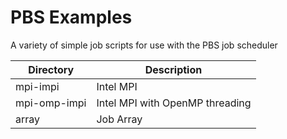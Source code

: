 # PBS Examples

A variety of simple job scripts for use with the PBS job scheduler

Directory     | Description
------------- | -------------
mpi-impi      | Intel MPI
mpi-omp-impi  | Intel MPI with OpenMP threading
array         | Job Array
